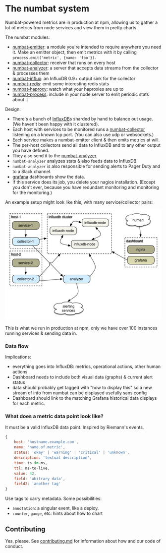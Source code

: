 # The numbat system

Numbat-powered metrics are in production at npm, allowing us to gather a lot of metrics from node services and view them in pretty charts.

The numbat modules:

* [numbat-emitter](https://github.com/numbat-metrics/numbat-emitter): a module you're intended to require anywhere you need it. Make an emitter object, then emit metrics with it by calling `process.emit('metric', {name: 'foo'})`.  
* [numbat-collector](https://github.com/numbat-metrics/numbat-collector): receiver that runs on every host  
* [numbat-analyzer](https://github.com/numbat-metrics/numbat-analyzer): a server that accepts data streams from the collector & processes them
* [numbat-influx](https://github.com/numbat-metrics/numbat-influx): an InfluxDB 0.9+ output sink for the collector
* [numbat-redis](https://github.com/numbat-metrics/numbat-redis): emit some interesting redis stats
* [numbat-haproxy](https://github.com/numbat-metrics/numbat-haproxy): watch what your haproxies are up to
* [numbat-process](https://github.com/numbat-metrics/numbat-process): include in your node server to emit periodic stats about it

Design:

- There's a bunch of [InfluxDB](http://influxdb.com)s sharded by hand to balance out usage. (We haven't been happy with it clustered).
- Each host with services to be monitored runs a [numbat-collector](https://github.com/numbat-metrics/numbat-collector) listening on a known tcp port. (You can also use udp or websockets.)
- Each service makes a numbat-emitter client & then emits metrics at will.
- The per-host collectors send all data to InfluxDB and to any other output you have defined.
- They also send it to the [numbat-analyzer](https://github.com/numbat-metrics/numbat-analyzer).
- `numbat-analyzer` analyzes stats & also feeds data to InfluxDB.
- `numbat-analyzer` is also responsible for sending alerts to Pager Duty and to a Slack channel.
- [grafana](http://grafana.org) dashboards show the data.
- If this service does its job, you delete your nagios installation. (Except you don't ever, because you have redundant monitoring and monitoring for the monitoring.)

An example setup might look like this, with many service/collector pairs:

![](diagrams/processing_metrics.png)

This is what we run in production at npm, only we have over 100 instances running services & sending data in.

### Data flow

Implications:

- everything goes into InfluxDB: metrics, operational actions, other human actions
- Dashboard needs to include both visual data (graphs) & current alert status
- data should probably get tagged with "how to display this" so a new stream of info from numbat can be displayed usefully sans config
- Dashboard should link to the matching Grafana historical data displays for each metric.

### What does a metric data point look like?

It must be a valid InfluxDB data point. Inspired by Riemann's events.

```javascript
{
    host: 'hostname.example.com',
    name: 'name.of.metric',
    status: 'okay' | 'warning' | 'critical' | 'unknown',
    description: 'textual description',
    time: ts-in-ms,
    ttl: ms-to-live,
    value: 42,
    field: 'abitrary data',
    field2: 'another tag'
}
```

Use tags to carry metadata. Some possibilities:

- `annotation`: a singular event, like a deploy.
- `counter`, `gauge`, etc: hints about how to chart

## Contributing

Yes, please. See [contributing.md](contributing.md) for information about how and our code of conduct.
